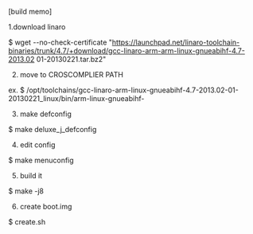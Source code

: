 [build memo]

1.download linaro

 $ wget --no-check-certificate "https://launchpad.net/linaro-toolchain-binaries/trunk/4.7/+download/gcc-linaro-arm-arm-linux-gnueabihf-4.7-2013.02 01-20130221.tar.bz2"

2. move to CROSCOMPLIER PATH

 ex.
 $ /opt/toolchains/gcc-linaro-arm-linux-gnueabihf-4.7-2013.02-01-20130221_linux/bin/arm-linux-gnueabihf-

3. make defconfig

 $ make deluxe_j_defconfig 

4. edit config

 $ make menuconfig

5. build it

 $ make -j8

6. create boot.img

 $ create.sh
